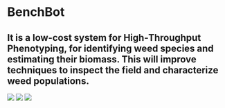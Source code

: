 # BenchBot

## It is a low-cost system for High‐Throughput Phenotyping, for identifying weed species and estimating their biomass. This will  improve techniques to inspect the field and characterize weed populations.




![](assembly.png)
![](greenhouse_design.png)
![](data.png)
